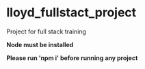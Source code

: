 # lloyd_fullstact_project
Project for full stack training

**Node must be installed**

**Please run 'npm i' before running any project**
